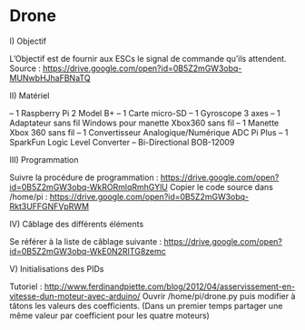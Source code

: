 # Drone

I) Objectif 

L’Objectif est de fournir aux ESCs le signal de commande qu’ils attendent. Source : https://drive.google.com/open?id=0B5Z2mGW3obq-MUNwbHJhaFBNaTQ 

II) Matériel 

– 1 Raspberry Pi 2 Model B+ 
– 1 Carte micro-SD 
– 1 Gyroscope 3 axes 
– 1 Adaptateur sans fil Windows pour manette Xbox360 sans fil 
– 1 Manette Xbox 360 sans fil 
– 1 Convertisseur Analogique/Numérique ADC Pi Plus 
– 1 SparkFun Logic Level Converter 
– Bi-Directional BOB-12009 

III) Programmation 

Suivre la procédure de programmation : https://drive.google.com/open?id=0B5Z2mGW3obq-WkRORmlqRmhGYlU 
Copier le code source dans /home/pi : https://drive.google.com/open?id=0B5Z2mGW3obq-Rkt3UFFGNFVpRWM 

IV) Câblage des différents éléments 

Se référer à la liste de câblage suivante : https://drive.google.com/open?id=0B5Z2mGW3obq-WkE0N2RITG8zemc 

V) Initialisations des PIDs 

Tutoriel : http://www.ferdinandpiette.com/blog/2012/04/asservissement-en-vitesse-dun-moteur-avec-arduino/ 
Ouvrir /home/pi/drone.py puis modifier à tâtons les valeurs des coefficients. (Dans un premier temps partager une même valeur par coefficient pour les quatre moteurs)

